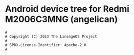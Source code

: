 # Android device tree for Redmi M2006C3MNG (angelican)

```
#
# Copyright (C) 2023 The LineageOS Project
#
# SPDX-License-Identifier: Apache-2.0
#
```
